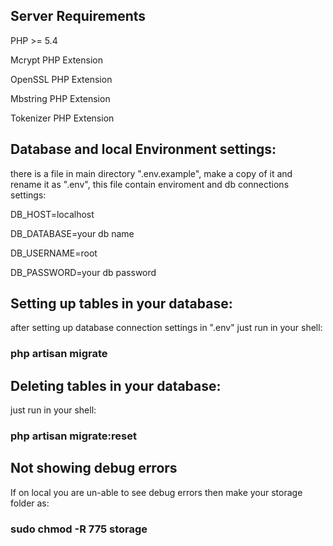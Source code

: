 ## Server Requirements
PHP >= 5.4

Mcrypt PHP Extension

OpenSSL PHP Extension

Mbstring PHP Extension

Tokenizer PHP Extension


## Database and local Environment settings:
there is a file in main directory ".env.example", make a copy of it and rename it as ".env", this file contain enviroment and db connections settings:

DB_HOST=localhost

DB_DATABASE=your db name

DB_USERNAME=root

DB_PASSWORD=your db password


## Setting up tables in your database:
after setting up database connection settings in ".env" just run in your shell:
### php artisan migrate

## Deleting tables in your database:
just run in your shell:
### php artisan migrate:reset


## Not showing debug errors
If on local you are un-able to see debug errors then make your storage folder as:
### sudo chmod -R 775 storage